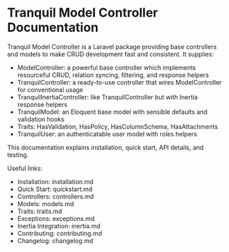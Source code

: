# Tranquil Model Controller Documentation

Tranquil Model Controller is a Laravel package providing base controllers and models to make CRUD development fast and consistent. It supplies:

- ModelController: a powerful base controller which implements resourceful CRUD, relation syncing, filtering, and response helpers
- TranquilController: a ready-to-use controller that wires ModelController for conventional usage
- TranquilInertiaController: like TranquilController but with Inertia response helpers
- TranquilModel: an Eloquent base model with sensible defaults and validation hooks
- Traits: HasValidation, HasPolicy, HasColumnSchema, HasAttachments
- TranquilUser: an authenticatable user model with roles helpers

This documentation explains installation, quick start, API details, and testing.

Useful links:
- Installation: installation.md
- Quick Start: quickstart.md
- Controllers: controllers.md
- Models: models.md
- Traits: traits.md
- Exceptions: exceptions.md
- Inertia Integration: inertia.md
- Contributing: contributing.md
- Changelog: changelog.md
